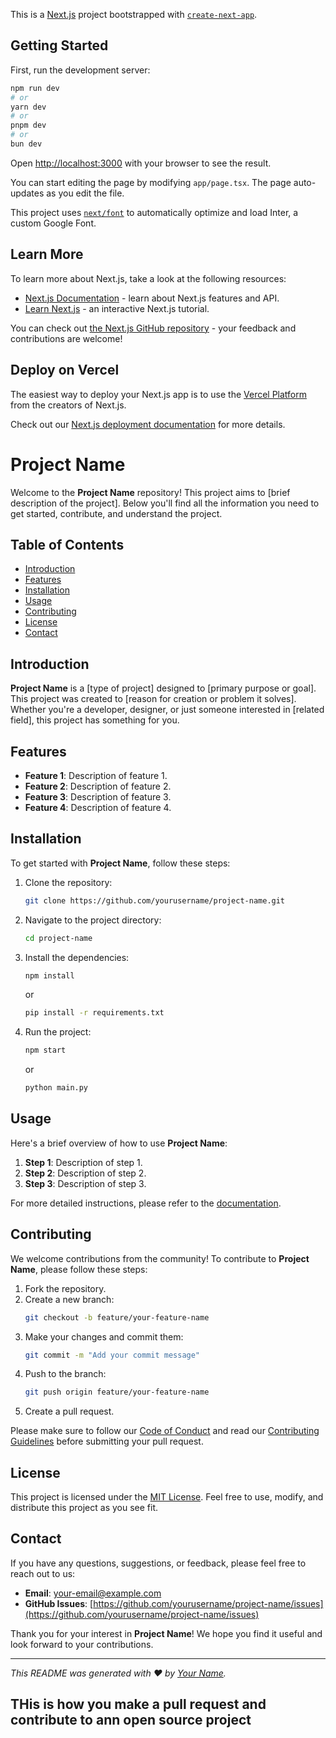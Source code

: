 This is a [Next.js](https://nextjs.org/) project bootstrapped with [`create-next-app`](https://github.com/vercel/next.js/tree/canary/packages/create-next-app).

## Getting Started

First, run the development server:

```bash
npm run dev
# or
yarn dev
# or
pnpm dev
# or
bun dev
```

Open [http://localhost:3000](http://localhost:3000) with your browser to see the result.

You can start editing the page by modifying `app/page.tsx`. The page auto-updates as you edit the file.

This project uses [`next/font`](https://nextjs.org/docs/basic-features/font-optimization) to automatically optimize and load Inter, a custom Google Font.

## Learn More

To learn more about Next.js, take a look at the following resources:

- [Next.js Documentation](https://nextjs.org/docs) - learn about Next.js features and API.
- [Learn Next.js](https://nextjs.org/learn) - an interactive Next.js tutorial.

You can check out [the Next.js GitHub repository](https://github.com/vercel/next.js/) - your feedback and contributions are welcome!

## Deploy on Vercel

The easiest way to deploy your Next.js app is to use the [Vercel Platform](https://vercel.com/new?utm_medium=default-template&filter=next.js&utm_source=create-next-app&utm_campaign=create-next-app-readme) from the creators of Next.js.

Check out our [Next.js deployment documentation](https://nextjs.org/docs/deployment) for more details.


# Project Name

Welcome to the **Project Name** repository! This project aims to [brief description of the project]. Below you'll find all the information you need to get started, contribute, and understand the project.

## Table of Contents

- [Introduction](#introduction)
- [Features](#features)
- [Installation](#installation)
- [Usage](#usage)
- [Contributing](#contributing)
- [License](#license)
- [Contact](#contact)

## Introduction

**Project Name** is a [type of project] designed to [primary purpose or goal]. This project was created to [reason for creation or problem it solves]. Whether you're a developer, designer, or just someone interested in [related field], this project has something for you.

## Features

- **Feature 1**: Description of feature 1.
- **Feature 2**: Description of feature 2.
- **Feature 3**: Description of feature 3.
- **Feature 4**: Description of feature 4.

## Installation

To get started with **Project Name**, follow these steps:

1. Clone the repository:
    ```bash
    git clone https://github.com/yourusername/project-name.git
    ```
2. Navigate to the project directory:
    ```bash
    cd project-name
    ```
3. Install the dependencies:
    ```bash
    npm install
    ```
    or
    ```bash
    pip install -r requirements.txt
    ```
4. Run the project:
    ```bash
    npm start
    ```
    or
    ```bash
    python main.py
    ```

## Usage

Here's a brief overview of how to use **Project Name**:

1. **Step 1**: Description of step 1.
2. **Step 2**: Description of step 2.
3. **Step 3**: Description of step 3.

For more detailed instructions, please refer to the [documentation](docs/documentation.md).

## Contributing

We welcome contributions from the community! To contribute to **Project Name**, please follow these steps:

1. Fork the repository.
2. Create a new branch:
    ```bash
    git checkout -b feature/your-feature-name
    ```
3. Make your changes and commit them:
    ```bash
    git commit -m "Add your commit message"
    ```
4. Push to the branch:
    ```bash
    git push origin feature/your-feature-name
    ```
5. Create a pull request.

Please make sure to follow our [Code of Conduct](CODE_OF_CONDUCT.md) and read our [Contributing Guidelines](CONTRIBUTING.md) before submitting your pull request.

## License

This project is licensed under the [MIT License](LICENSE). Feel free to use, modify, and distribute this project as you see fit.

## Contact

If you have any questions, suggestions, or feedback, please feel free to reach out to us:

- **Email**: your-email@example.com
- **GitHub Issues**: [https://github.com/yourusername/project-name/issues](https://github.com/yourusername/project-name/issues)

Thank you for your interest in **Project Name**! We hope you find it useful and look forward to your contributions.

---

*This README was generated with ❤️ by [Your Name](https://github.com/yourusername).*
## THis is how you make a pull request and contribute to ann open source project
